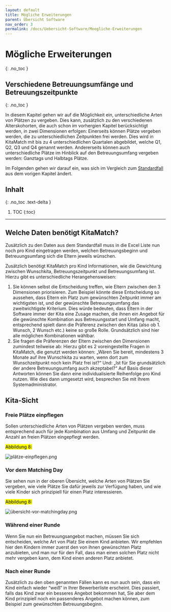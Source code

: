 ```yaml
---
layout: default
title: Mögliche Erweiterungen
parent: Übersicht Software
nav_order: 3
permalink: /docs/Uebersicht-Software/Moegliche-Erweiterungen
---
```


# Mögliche Erweiterungen
{: .no_toc }

## Verschiedene Betreuungsumfänge und Betreuungszeitpunkte
{: .no_toc }

In diesem Kapitel gehen wir auf die Möglichkeit ein, unterschiedliche Arten von Plätzen zu vergeben. Dies kann, zusätzlich zu den verschiedenen Alterskohorten, die auch schon im vorhergien Kapitel berücksichtigt werden, in zwei Dimensionen erfolgen: Einerseits können Plätze vergeben werden, die zu unterschiedlichen Zeitpunkten frei werden. Dies wird in KitaMatch mit bis zu 4 unterschiedlichen Quartalen abgebildet, welche Q1, Q2, Q3 und Q4 genannt werden. Andererseits können auch unterschiedliche Plätze im Hinblick auf den Betreuungsumfang vergeben werden:  Ganztags und Halbtags Plätze. 

Im Folgenden gehen wir darauf ein, was sich im Vergleich zum [Standardfall](/docs/Uebersicht-Software/Der-Standardfall) aus dem vorigen Kapitel ändert.

## Inhalt
{: .no_toc .text-delta }

1. TOC
{:toc}

---

## Welche Daten benötigt KitaMatch?

Zusätzlich zu den Daten aus dem Standardfall muss in die Excel Liste nun noch pro Kind eingetragen werden, welchen Betreuungsbeginn und Betreuungsumfang sich die Eltern jeweils wünschen. 

Zusätzlich benötigt KitaMatch pro Kind Informationen, wie die Gewichtung zwischen Wunschkita, Betreuungszeitpunkt und Betreuungsumfang ist. Hierzu gibt es unterschiedliche Herangehensweisen: 
  1. Sie können selbst die Entscheidung treffen, wie Eltern zwischen den 3 Dimensionen priorisieren. Zum Beispiel könnte diese Entscheidung so aussehen, dass Eltern ein Platz zum gewünschten Zeitpunkt immer am wichtigsten ist, und der gewünschte Betreuungsumfang das zweitwichtigste Kriterium. Dies würde bedeuten, dass Eltern in der Software immer der Kita eine Zusage machen, die ihnen ein Angebot für die gewünschte Kombination aus Betreuungsstart und Umfang macht, entsprechend spielt dann die Präferenz zwischen den Kitas (also ob 1. Wunsch, 2 Wunsch etc.) keine so große Rolle. Grundsätzlich sind hier alle möglichen Kombinationen wählbar.
  2. Sie fragen die Präferenzen der Eltern zwischen den Dimensionen zumindest teilweise ab: Hierzu gibt es 2 voreingestellte Fragen in KitaMatch, die genutzt werden können: „Wären Sie bereit, mindestens 3 Monate auf ihre Wunschkita zu warten, wenn dort zum Wunschzeitpunkt noch kein Platz frei ist?“ Und: „Ist für Sie grundsätzlich der andere Betreuungsumfang auch akzeptabel?“ Auf Basis dieser Antworten können Sie dann eine individualisierte Reihenfolge pro Kind nutzen. Wie dies dann umgesetzt wird, besprechen Sie mit Ihrem Systemadministrator.

## Kita-Sicht

### Freie Plätze einpflegen

Sollen unterschiedliche Arten von Plätzen vergeben werden, muss entsprechend auch für jede Kombination aus Umfang und Zeitpunkt die Anzahl an freien Plätzen eingepflegt werden. 

<mark>Abbildung 8:</mark>

![plätze-einpflegen.png](../../assets/images/plätze-einpflegen.png)


### Vor dem Matching Day

Sie sehen nun in der oberen Übersicht, welche Arten von Plätzen Sie vergeben, wie viele Plätze Sie dafür jeweils zur Verfügung haben, und wie viele Kinder sich prinzipiell für einen Platz interessieren. 

<mark>Abbildung 8:</mark>

![übersicht-vor-matchingday.png](../../assets/images/übersicht-vor-matchingday.png)


### Während einer Runde

Wenn Sie nun ein Betreuungsangebot machen, müssen Sie sich entscheiden, welche Art von Platz Sie einem Kind anbieten. Wir empfehlen hier den Kindern immer zuerst den von ihnen gewünschten Platz anzubieten, und man nur für den Fall, dass man einen solchen Platz nicht mehr vergeben kann, dem Kind einen anderen Platz anbietet.


### Nach einer Runde

Zusätzlich zu den oben genannten Fällen kann es nun auch sein, dass ein Kind einfach wieder “weiß“ in Ihrer Bewerberliste erscheint. Dies passiert, falls das Kind zwar ein besseres Angebot bekommen hat, Sie aber dem Kind prinzipiell noch ein passenderes Angebot machen können, zum Beispiel zum gewünschten Betreuungsbeginn. 
